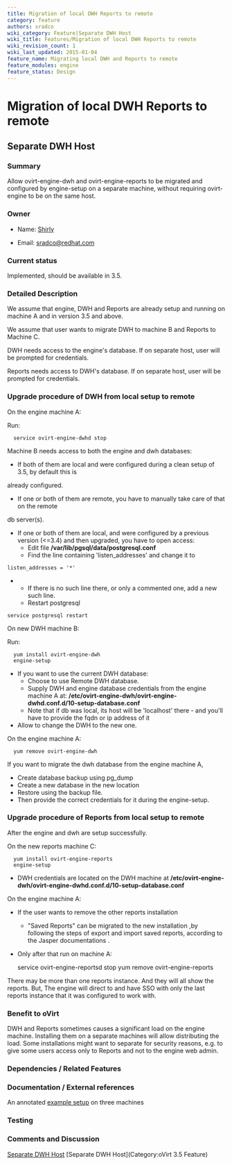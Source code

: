 ```yaml
---
title: Migration of local DWH Reports to remote
category: feature
authors: sradco
wiki_category: Feature|Separate DWH Host
wiki_title: Features/Migration of local DWH Reports to remote
wiki_revision_count: 1
wiki_last_updated: 2015-01-04
feature_name: Migrating local DWH and Reports to remote
feature_modules: engine
feature_status: Design
---
```


# Migration of local DWH Reports to remote

## Separate DWH Host

### Summary

Allow ovirt-engine-dwh and ovirt-engine-reports to be migrated and configured by engine-setup on a separate machine, without requiring ovirt-engine to be on the same host.

### Owner

*   Name: [ Shirly](User:Shirly)

<!-- -->

*   Email: <sradco@redhat.com>

### Current status

Implemented, should be available in 3.5.

### Detailed Description

We assume that engine, DWH and Reports are already setup and running on machine A and in version 3.5 and above.

We assume that user wants to migrate DWH to machine B and Reports to Machine C.

DWH needs access to the engine's database. If on separate host, user will be prompted for credentials.

Reports needs access to DWH's database. If on separate host, user will be prompted for credentials.

### Upgrade procedure of DWH from local setup to remote

On the engine machine A:

Run:

      service ovirt-engine-dwhd stop

Machine B needs access to both the engine and dwh databases:

*   If both of them are local and were configured during a clean setup of 3.5, by default this is

already configured.

*   If one or both of them are remote, you have to manually take care of that on the remote

db server(s).

*   If one or both of them are local, and were configured by a previous version (<=3.4) and then upgraded, you have to open access:
    -   Edit file **/var/lib/pgsql/data/postgresql.conf**
    -   Find the line containing 'listen_addresses' and change it to

<!-- -->

    listen_addresses = '*'

*   -   If there is no such line there, or only a commented one, add a new such line.
    -   Restart postgresql

<!-- -->

    service postgresql restart

On new DWH machine B:

Run:

      yum install ovirt-engine-dwh
      engine-setup

*   If you want to use the current DWH database:
    -   Choose to use Remote DWH database.
    -   Supply DWH and engine database credentials from the engine machine A at: **/etc/ovirt-engine-dwh/ovirt-engine-dwhd.conf.d/10-setup-database.conf**
    -   Note that if db was local, its host will be 'localhost' there - and you'll have to provide the fqdn or ip address of it
*   Allow to change the DWH to the new one.

On the engine machine A:

      yum remove ovirt-engine-dwh

If you want to migrate the dwh database from the engine machine A,

*   Create database backup using pg_dump
*   Create a new database in the new location
*   Restore using the backup file.
*   Then provide the correct credentials for it during the engine-setup.

### Upgrade procedure of Reports from local setup to remote

After the engine and dwh are setup successfully.

On the new reports machine C:

      yum install ovirt-engine-reports
      engine-setup

*   DWH credentials are located on the DWH machine at **/etc/ovirt-engine-dwh/ovirt-engine-dwhd.conf.d/10-setup-database.conf**

On the engine machine A:

*   If the user wants to remove the other reports installation
    -   "Saved Reports" can be migrated to the new installation ,by following the steps of export and import saved reports, according to the Jasper documentations .
*   Only after that run on machine A:

      service ovirt-engine-reportsd stop
      yum remove ovirt-engine-reports

There may be more than one reports instance. And they will all show the reports. But, The engine will direct to and have SSO with only the last reports instance that it was configured to work with.

### Benefit to oVirt

DWH and Reports sometimes causes a significant load on the engine machine. Installing them on a separate machines will allow distributing the load. Some installations might want to separate for security reasons, e.g. to give some users access only to Reports and not to the engine web admin.

### Dependencies / Related Features

### Documentation / External references

An annotated [example setup](Separate-Reports-Host#Example_setup) on three machines

### Testing

### Comments and Discussion


[Separate DWH Host](Category:Feature) [Separate DWH Host](Category:oVirt 3.5 Feature)
